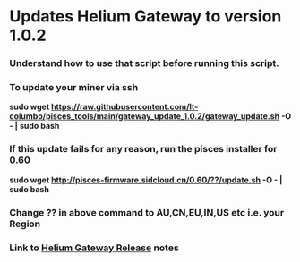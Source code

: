# Updates Helium Gateway to version 1.0.2

### Understand how to use that script before running this script.

### To update your miner via ssh

**sudo wget https://raw.githubusercontent.com/lt-columbo/pisces_tools/main/gateway_update_1.0.2/gateway_update.sh -O - | sudo bash**

### If this update fails for any reason, run the pisces installer for 0.60

**sudo wget http://pisces-firmware.sidcloud.cn/0.60/??/update.sh -O - | sudo bash**

### Change ?? in above command to AU,CN,EU,IN,US etc i.e. your Region

### Link to [Helium Gateway Release](https://github.com/helium/gateway-rs/releases/tag/v1.0.2) notes


